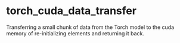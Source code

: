 # torch_cuda_data_transfer
Transferring a small chunk of data from the Torch model to the cuda memory of re-initializing elements and returning it back.
